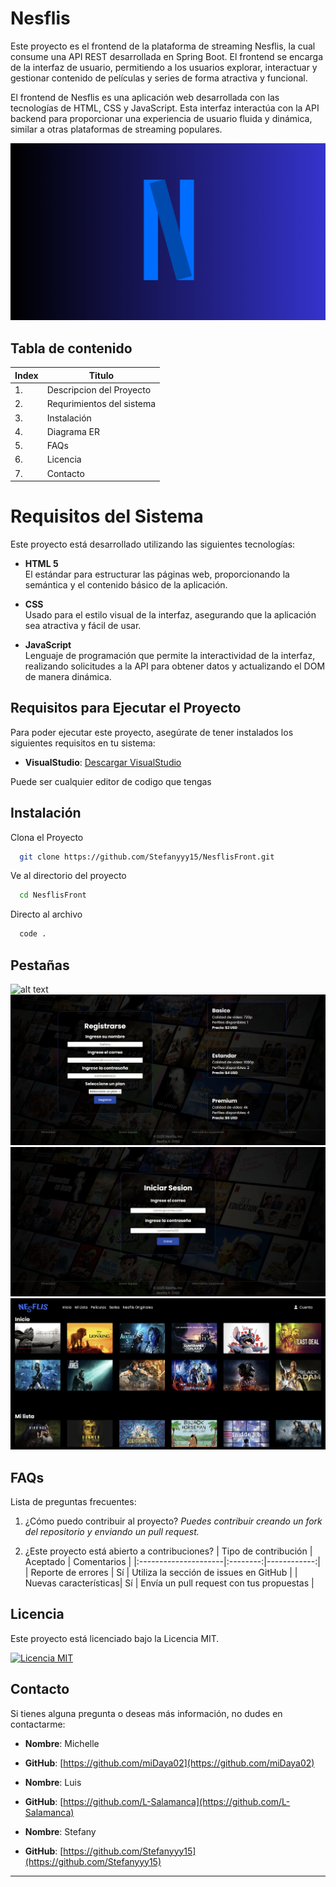# Nesflis

Este proyecto es el frontend de la plataforma de streaming Nesflis, la cual consume una API REST desarrollada en Spring Boot. El frontend se encarga de la interfaz de usuario, permitiendo a los usuarios explorar, interactuar y gestionar contenido de películas y series de forma atractiva y funcional.

El frontend de Nesflis es una aplicación web desarrollada con las tecnologías de HTML, CSS y JavaScript. Esta interfaz interactúa con la API backend para proporcionar una experiencia de usuario fluida y dinámica, similar a otras plataformas de streaming populares.

![Logo Nesflis](Background/logo.png)

## Tabla de contenido

| Index | Titulo |
| ------ | --------------- |
| 1. | Descripcion del Proyecto |
| 2. | Requrimientos del sistema |
| 3. | Instalación |
| 4. | Diagrama ER|
| 5. | FAQs|
| 6. | Licencia |
| 7. | Contacto |

# Requisitos del Sistema

Este proyecto está desarrollado utilizando las siguientes tecnologías:

- **HTML 5**  
  El estándar para estructurar las páginas web, proporcionando la semántica y el contenido básico de la aplicación.

- **CSS**  
  Usado para el estilo visual de la interfaz, asegurando que la aplicación sea atractiva y fácil de usar.

- **JavaScript**  
  Lenguaje de programación que permite la interactividad de la interfaz, realizando solicitudes a la API para obtener datos y actualizando el DOM de manera dinámica.

## Requisitos para Ejecutar el Proyecto

Para poder ejecutar este proyecto, asegúrate de tener instalados los siguientes requisitos en tu sistema:

- **VisualStudio**: [Descargar VisualStudio](https://code.visualstudio.com/download)

Puede ser cualquier editor de codigo que tengas

## Instalación

Clona el Proyecto

```bash
  git clone https://github.com/Stefanyyy15/NesflisFront.git
```

Ve al directorio del proyecto

```bash
  cd NesflisFront
```

Directo al archivo

```bash
  code .
```
## Pestañas

![alt text](Background/1.png)
![alt text](Background/2.png)
![alt text](Background/3.png)
![alt text](Background/4.png)

## FAQs
Lista de preguntas frecuentes:
1. ¿Cómo puedo contribuir al proyecto?
   _Puedes contribuir creando un fork del repositorio y enviando un pull request._

2. ¿Este proyecto está abierto a contribuciones?
   | Tipo de contribución | Aceptado | Comentarios |
   |:---------------------|:--------:|------------:|
   | Reporte de errores   | Sí       | Utiliza la sección de issues en GitHub |
   | Nuevas características| Sí      | Envía un pull request con tus propuestas |

## Licencia

Este proyecto está licenciado bajo la Licencia MIT. 

[![Licencia MIT](https://img.shields.io/badge/License-MIT-green.svg)](https://choosealicense.com/licenses/mit/)

## Contacto

Si tienes alguna pregunta o deseas más información, no dudes en contactarme:

- **Nombre**: Michelle
- **GitHub**: [https://github.com/miDaya02](https://github.com/miDaya02)

- **Nombre**: Luis
- **GitHub**: [https://github.com/L-Salamanca](https://github.com/L-Salamanca)

- **Nombre**: Stefany
- **GitHub**: [https://github.com/Stefanyyy15](https://github.com/Stefanyyy15)

---
